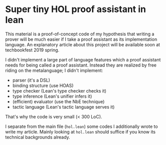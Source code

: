 # Super tiny HOL proof assistant in lean

This material is a proof-of-concept code of my hypothesis that writing a prover will be much easier if I take a proof assistant as its implementation language.
An explanatory article about this project will be available soon at techbookfest 2019 spring.

I didn't implement a large part of language features which a proof assistant needs for being called a proof assistant. Instead they are realized by free riding on the metalanguage; I didn't implement:

- parser (it's a DSL)
- binding structure (use HOAS)
- type checker (Lean's type checker checks it)
- type inference (Lean's unifier infers it)
- (efficient) evaluator (use the NbE technique)
- tactic language (Lean's tactic language serves it)

That's why the code is very small (< 300 LoC).

I separate from the main file (`hol.lean`) some codes I additionally wrote to write my article. Mainly looking at `hol.lean` should suffice if you know its technical backgrounds already.